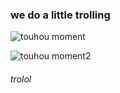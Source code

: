 ### we do a little trolling

![touhou moment](https://github.com/freedmaaan/freedmaaan/assets/77329253/c82b8a69-0649-4009-b922-bc18519f43c6)

![touhou moment2](https://cdn.discordapp.com/attachments/982952314367254598/1143132719015002242/koishi_spinning.gif)

###### trolol
